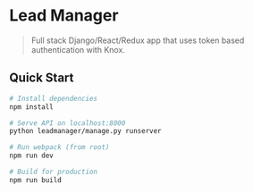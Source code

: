 # Lead Manager

> Full stack Django/React/Redux app that uses token based authentication with Knox.

## Quick Start

```bash
# Install dependencies
npm install

# Serve API on localhost:8000
python leadmanager/manage.py runserver

# Run webpack (from root)
npm run dev

# Build for production
npm run build
```